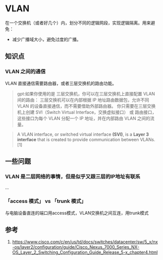 # VLAN

在一个交换机（或者好几个）内，划分不同的逻辑网段，实现逻辑隔离。用来避免：

- 减少广播域大小，避免过度的广播。

## 知识点

### VLAN 之间的通信

VLAN 直接通信需要路由器，或者三层交换机的路由功能。

> gpt:如果你使用的是 三层交换机，你可以在三层交换机上直接配置 VLAN 间的路由：
> 三层交换机可以在内部根据 IP 地址路由数据包，允许不同 VLAN 的设备直接通信，而不需要借助外部路由器。
> 你只需要在三层交换机上创建 SVI（Switch Virtual Interface，交换虚拟接口） 或 路由接口，这些接口为每个 VLAN 分配一个 IP 地址，并在内部路由 VLAN 之间的流量。

> A VLAN interface, or switched virtual interface **(SVI)**, is a **Layer 3 interface** that is created to provide communication between VLANs.[1]

## 一些问题

### VLAN 是二层网络的事情，但是似乎又跟三层的IP地址有联系

...

### 「access 模式」 vs 「trunk 模式」

与电脑设备直连的端口用access模式，VLAN交换机之间互连，用trunk模式

## 参考

1. https://www.cisco.com/c/en/us/td/docs/switches/datacenter/sw/5_x/nx-os/layer2/configuration/guide/Cisco_Nexus_7000_Series_NX-OS_Layer_2_Switching_Configuration_Guide_Release_5-x_chapter4.html
